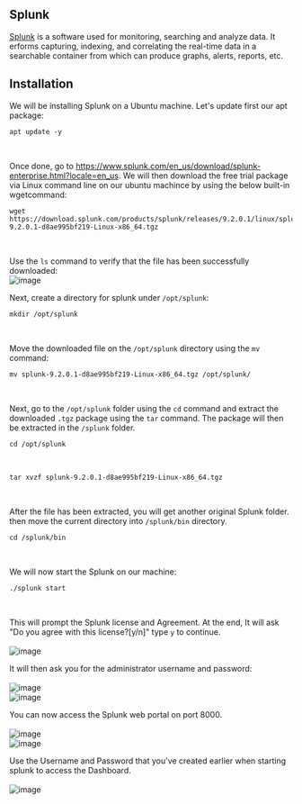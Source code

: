 ## Splunk

[Splunk](https://www.splunk.com/) is a software used for monitoring, searching and analyze data. It erforms capturing, indexing, and correlating the real-time data in a searchable container from which can produce graphs, alerts, reports, etc.

## Installation

We will be installing Splunk on a Ubuntu machine. Let's update first our apt package:
<br>
```
apt update -y
```
<br>

Once done, go to https://www.splunk.com/en_us/download/splunk-enterprise.html?locale=en_us. We will then download the free trial package via Linux command line on our ubuntu machince by using the below built-in wgetcommand:
<br>
```
wget https://download.splunk.com/products/splunk/releases/9.2.0.1/linux/splunk-9.2.0.1-d8ae995bf219-Linux-x86_64.tgz
```
<br>

Use the ```ls``` command to verify that the file has been successfully downloaded:
<br>
![image](https://github.com/user-attachments/assets/536afeee-f126-49bd-9c1f-77aa47f44508)
<br>

Next, create a directory for splunk under ```/opt/splunk```:
<br>
```
mkdir /opt/splunk
```
<br>

Move the downloaded file on the ```/opt/splunk``` directory using the ```mv``` command:
<br>
```
mv splunk-9.2.0.1-d8ae995bf219-Linux-x86_64.tgz /opt/splunk/ 
```
<br>

Next, go to the ```/opt/splunk``` folder using the ```cd``` command and extract the downloaded ```.tgz``` package using the ```tar``` command. The package will then be extracted in the ```/splunk``` folder.
<br>
```
cd /opt/splunk
```
<br>

```
tar xvzf splunk-9.2.0.1-d8ae995bf219-Linux-x86_64.tgz
```
<br>

After the file has been extracted, you will get another original Splunk folder. then move the current directory into ```/splunk/bin``` directory.
<br>
```
cd /splunk/bin
```
<br>

We will now start the Splunk on our machine:
<br>
```
./splunk start
```
<br>

This will prompt the Splunk license and Agreement. At the end, It will ask "Do you agree with this license?[y/n]" type ```y``` to continue.
<br>
<br>
![image](https://github.com/user-attachments/assets/9fc8e829-f2c4-4d0d-a669-b236182c6655)
<br>

It will then ask you for the administrator username and password:
<br>
<br>
![image](https://github.com/user-attachments/assets/ee3420eb-d9d1-4b94-92f8-940c9f24d2af)
<br>
![image](https://github.com/user-attachments/assets/d38c3c03-856d-4415-832e-3db955c330ac)
<br>

You can now access the Splunk web portal on port 8000.
<br>
<br>
![image](https://github.com/user-attachments/assets/ba36e23a-f578-4125-9ff9-12bf61b6d3f4)
<br>
![image](https://github.com/user-attachments/assets/97271916-9841-4280-97f5-2d3a626074d7)
<br>

Use the Username and Password that you've created earlier when starting splunk to access the Dashboard.
<br>
<br>
![image](https://github.com/user-attachments/assets/902ff341-b73d-4860-aac1-27c58d1359be)
<br>





